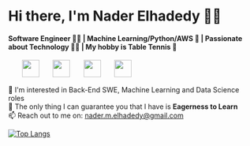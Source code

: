 # Hi there, I'm Nader Elhadedy 👋✨
#### Software Engineer :man_technologist: | Machine Learning/Python/AWS :monocle_face: | Passionate about Technology :technologist: | My hobby is Table Tennis 🏓

&nbsp;&nbsp;&nbsp;&nbsp;&nbsp;&nbsp;
[<img src="https://img.icons8.com/color/30/000000/linkedin-circled--v1.png" width="35" onclick="window.open(this.src, '_blank');"/>](https://www.linkedin.com/in/nader-elhadedy-8b6329191/)
&nbsp;&nbsp;&nbsp;&nbsp;&nbsp;
[<img src="https://img.icons8.com/external-tal-revivo-shadow-tal-revivo/30/external-level-up-your-coding-skills-and-quickly-land-a-job-logo-shadow-tal-revivo.png" width="35"/>](https://leetcode.com/Nader_Elhadedy/)
&nbsp;&nbsp;&nbsp;&nbsp;&nbsp;
[<img src="https://img.icons8.com/color/30/000000/twitter-circled--v1.png" width="35"/>](https://twitter.com/dedy_nader)
&nbsp;&nbsp;&nbsp;&nbsp;&nbsp;
[<img src="https://img.icons8.com/ios-filled/30/medium-logo.png" width="35"/>](https://medium.com/@nader.m.elhadedy)

<!--
[![Linkedin](https://img.icons8.com/color/30/000000/linkedin-circled--v1.png) LinkedIn](https://www.linkedin.com/in/nader-elhadedy-8b6329191/)
&nbsp;
[![LeetCode](https://img.icons8.com/external-tal-revivo-shadow-tal-revivo/30/external-level-up-your-coding-skills-and-quickly-land-a-job-logo-shadow-tal-revivo.png) LeetCode](https://leetcode.com/Nader_Elhadedy/)
[![Twitter](https://img.icons8.com/color/30/000000/twitter-circled--v1.png) Twitter](https://twitter.com/dedy_nader)
[![Medium](https://img.icons8.com/ios-filled/30/medium-logo.png) Medium](https://medium.com/@nader.m.elhadedy)
-->
🔭 I'm interested in Back-End SWE, Machine Learning and Data Science roles<br>
🌱 The only thing I can guarantee you that I have is <b>Eagerness to Learn</b><br>
📫 Reach out to me on: nader.m.elhadedy@gmail.com<br>

<!-- Know more about me: [CV](https://drive.google.com/file/d/1k-KpNed5yuH9EXLlFe6zOmU9HORZ61_R/view?usp=sharing)<br>-->

<!--
**naderelhadedy/naderelhadedy** is a ✨ _special_ ✨ repository because its `README.md` (this file) appears on your GitHub profile.

Here are some ideas to get you started:

- 🔭 I’m currently working on ...
- 🌱 I’m currently learning ...
- 👯 I’m looking to collaborate on ...
- 🤔 I’m looking for help with ...
- 💬 Ask me about ...
- 📄
- 📫 How to reach me: ... 
- 😄 Pronouns: ...
- ⚡ Fun fact: ...
-->
[![Top Langs](https://github-readme-stats.vercel.app/api/top-langs/?username=naderelhadedy&layout=compact&show_icons=true&theme=vue&langs_count=10)](https://github.com/naderelhadedy/github-readme-stats)
